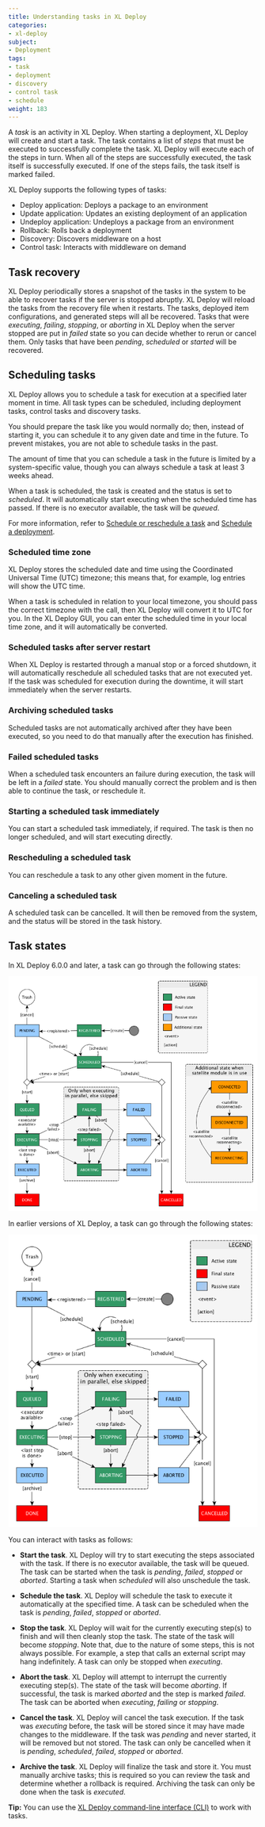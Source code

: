 ```yaml
---
title: Understanding tasks in XL Deploy
categories:
- xl-deploy
subject:
- Deployment
tags:
- task
- deployment
- discovery
- control task
- schedule
weight: 183
---
```


A _task_ is an activity in XL Deploy. When starting a deployment, XL Deploy will create and start a task. The task contains a list of _steps_ that must be executed to successfully complete the task. XL Deploy will execute each of the steps in turn. When all of the steps are successfully executed, the task itself is successfully executed. If one of the steps fails, the task itself is marked failed.

XL Deploy supports the following types of tasks:

* Deploy application: Deploys a package to an environment
* Update application: Updates an existing deployment of an application
* Undeploy application: Undeploys a package from an environment
* Rollback: Rolls back a deployment
* Discovery: Discovers middleware on a host
* Control task: Interacts with middleware on demand

## Task recovery

XL Deploy periodically stores a snapshot of the tasks in the system to be able to recover tasks if the server is stopped abruptly. XL Deploy will reload the tasks from the recovery file when it restarts. The tasks, deployed item configurations, and generated steps will all be recovered. Tasks that were _executing_, _failing_, _stopping_, or _aborting_ in XL Deploy when the server stopped are put in _failed_ state so you can decide whether to rerun or cancel them. Only tasks that have been _pending_, _scheduled_ or _started_ will be recovered.

## Scheduling tasks

XL Deploy allows you to schedule a task for execution at a specified later moment in time. All task types can be scheduled, including deployment tasks, control tasks and discovery tasks.

You should prepare the task like you would normally do; then, instead of starting it, you can schedule it to any given date and time in the future. To prevent mistakes, you are not able to schedule tasks in the past.

The amount of time that you can schedule a task in the future is limited by a system-specific value, though you can always schedule a task at least 3 weeks ahead.

When a task is scheduled, the task is created and the status is set to *scheduled*. It will automatically start executing when the scheduled time has passed. If there is no executor available, the task will be _queued_.

For more information, refer to [Schedule or reschedule a task](/xl-deploy/how-to/schedule-reschedule-task.html) and [Schedule a deployment](/xl-deploy/how-to/schedule-a-deployment.html).

### Scheduled time zone

XL Deploy stores the scheduled date and time using the Coordinated Universal Time (UTC) timezone; this means that, for example, log entries will show the UTC time.

When a task is scheduled in relation to your local timezone, you should pass the correct timezone with the call, then XL Deploy will convert it to UTC for you. In the XL Deploy GUI, you can enter the scheduled time in your local time zone, and it will automatically be converted.

### Scheduled tasks after server restart

When XL Deploy is restarted through a manual stop or a forced shutdown, it will automatically reschedule all scheduled tasks that are not executed yet. If the task was scheduled for execution during the downtime, it will start immediately when the server restarts.

### Archiving scheduled tasks

Scheduled tasks are not automatically archived after they have been executed, so you need to do that manually after the execution has finished.

### Failed scheduled tasks

When a scheduled task encounters an failure during execution, the task will be left in a _failed_ state. You should manually correct the problem and is then able to continue the task, or reschedule it.

### Starting a scheduled task immediately

You can start a scheduled task immediately, if required. The task is then no longer scheduled, and will start executing directly.

### Rescheduling a scheduled task

You can reschedule a task to any other given moment in the future.

### Canceling a scheduled task

A scheduled task can be cancelled. It will then be removed from the system, and the status will be stored in the task history.

## Task states

In XL Deploy 6.0.0 and later, a task can go through the following states:

![Task state diagram, XL Deploy 6.0.0 and later](images/xl_deploy_task_state_diagram_6.0.0.png)

In earlier versions of XL Deploy, a task can go through the following states:

![Task state diagram, XL Deploy 5.5.x and earlier](images/xl_deploy_task_state_diagram.png)

You can interact with tasks as follows:

* **Start the task**. XL Deploy will try to start executing the steps associated with the task. If there is no executor available, the task will be queued. The task can be started when the task is _pending_, _failed_, _stopped_ or _aborted_. Starting a task when _scheduled_ will also unschedule the task.

* **Schedule the task**. XL Deploy will schedule the task to execute it automatically at the specified time. A task can be scheduled when the task is _pending_, _failed_, _stopped_ or _aborted_.

* **Stop the task**. XL Deploy will wait for the currently executing step(s) to finish and will then cleanly stop the task. The state of the task will become _stopping_. Note that, due to the nature of some steps, this is not always possible. For example, a step that calls an external script may hang indefinitely. A task can only be stopped when _executing_.

* **Abort the task**. XL Deploy will attempt to interrupt the currently executing step(s). The state of the task will become _aborting_. If successful, the task is marked _aborted_ and the step is marked _failed_. The task can be aborted when _executing_, _failing_ or _stopping_.

* **Cancel the task**. XL Deploy will cancel the task execution. If the task was _executing_ before, the task will be stored since it may have made changes to the middleware. If the task was _pending_ and never started, it will be removed but not stored. The task can only be cancelled when it is _pending_, _scheduled_, _failed_, _stopped_ or _aborted_.

* **Archive the task**. XL Deploy will finalize the task and store it. You must manually archive tasks; this is required so you can review the task and determine whether a rollback is required. Archiving the task can only be done when the task is _executed_.

**Tip:** You can use the [XL Deploy command-line interface (CLI)](/xl-deploy/concept/getting-started-with-the-xl-deploy-cli.html) to work with tasks.
